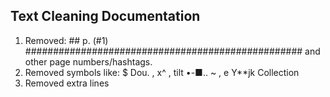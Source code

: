 ## Text Cleaning Documentation 
1. Removed: ## p. (#1) ################################################## and other page numbers/hashtags. 
2. Removed symbols like: $ Dou. ,  x^ ,  tilt •-■.. ~ ,  e Y**jk Collection 
3. Removed extra lines
